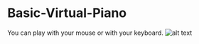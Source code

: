 # Basic-Virtual-Piano
You can play with your mouse or with your keyboard.
![alt text](https://ibb.co/strFdK2][img]https://i.ibb.co/1bx9trL/Screenshot-2023-04-08-211310.png)
